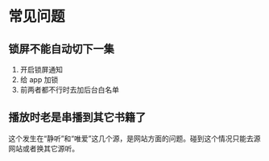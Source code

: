 # 常见问题

## 锁屏不能自动切下一集

1. 开启锁屏通知
1. 给 app 加锁
1. 前两者都不行时去加后台白名单

## 播放时老是串播到其它书籍了

这个发生在“静听”和“唯爱”这几个源，是网站方面的问题。碰到这个情况只能去源网站或者换其它源听。
